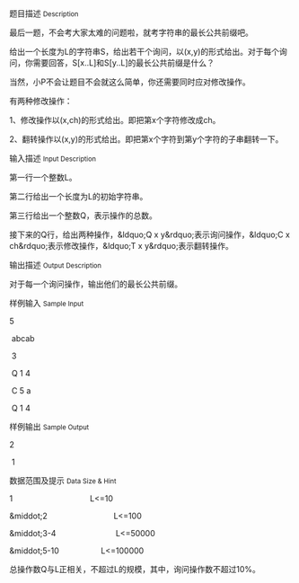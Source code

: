 <div class="panel panel-default">
<div class="area-title">
<span>
题目描述
<small>Description</small>
</span></div>
<div class="panel-body">

<p>最后一题，不会考大家太难的问题啦，就考字符串的最长公共前缀吧。</p><p>给出一个长度为L的字符串S，给出若干个询问，以(x,y)的形式给出。对于每个询问，你需要回答，S[x..L]和S[y..L]的最长公共前缀是什么？</p><p>当然，小P不会让题目不会就这么简单，你还需要同时应对修改操作。</p><p>有两种修改操作：</p><p>1、修改操作以(x,ch)的形式给出。即把第x个字符修改成ch。</p><p>2、翻转操作以(x,y)的形式给出。即把第x个字符到第y个字符的子串翻转一下。</p>

</div>
</div>

<div class="panel panel-default">
<div class="area-title">
<span>
输入描述
<small>Input Description</small>
</span></div>
<div class="panel-body">
<p>第一行一个整数L。</p><p>第二行给出一个长度为L的初始字符串。</p><p>第三行给出一个整数Q，表示操作的总数。</p><p>接下来的Q行，给出两种操作，&amp;ldquo;Q x y&amp;rdquo;表示询问操作，&amp;ldquo;C x ch&amp;rdquo;表示修改操作，&amp;ldquo;T x y&amp;rdquo;表示翻转操作。</p>

</div>
</div>
<div  class="panel panel-default">
<div class="area-title">
<span>
输出描述
<small>Output Description</small>
</span></div>
<div class="panel-body">

<p>对于每一个询问操作，输出他们的最长公共前缀。</p>

</div>
</div>


<div class="panel panel-default">
<div class="area-title">
<span>
样例输入
<small>Sample Input</small>
</span></div>
<div class="panel-body">
<p>5</p><p> abcab</p><p> 3</p><p> Q 1 4</p><p> C 5 a</p><p> Q 1 4</p>

</div>
</div>

<div class="panel panel-default">
<div class="area-title">
<span>
样例输出
<small>Sample Output</small>
</span></div>
<div class="panel-body">
<p>2</p><p> 1</p>

</div>
</div>

<div class="panel panel-default">
<div class="area-title">
<span>
数据范围及提示
<small>Data Size & Hint</small>
</span></div>
<div class="panel-body">
<p>1                                   L&lt;=10</p><p>&amp;middot;2                              L&lt;=100</p><p>&amp;middot;3-4                           L&lt;=50000</p><p>&amp;middot;5-10                   L&lt;=100000</p><p>总操作数Q与L正相关，不超过L的规模，其中，询问操作数不超过10%。</p>
</div>
</div>